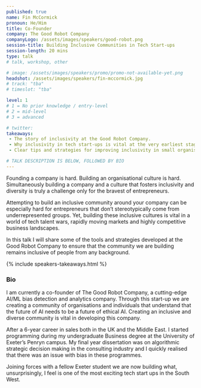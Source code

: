 ```yaml
---
published: true
name: Fin McCormick
pronoun: He/Him
title: Co-Founder
company: The Good Robot Company
companyLogo: /assets/images/speakers/good-robot.png
session-title: Building Inclusive Communities in Tech Start-ups
session-length: 20 mins
type: talk
# talk, workshop, other

# image: /assets/images/speakers/promo/promo-not-available-yet.png
headshot: /assets/images/speakers/fin-mccormick.jpg
# track: "tba"
# timeslot: "tba"

level: 1
# 1 = No prior knowledge / entry-level
# 2 = mid-level
# 3 = advanced

# twitter:
takeaways:
 - The story of inclusivity at the Good Robot Company.
 - Why inclusivity in tech start-ups is vital at the very earliest stage.
 - Clear tips and strategies for improving inclusivity in small organisations.

# TALK DESCRIPTION IS BELOW, FOLLOWED BY BIO
---
```


Founding a company is hard. Building an organisational culture is hard. Simultaneously building a company and a culture that fosters inclusivity and diversity is truly a challenge only for the bravest of entrepreneurs. 

Attempting to build an inclusive community around your company can be especially hard for entrepreneurs that don’t stereotypically come from underrepresented groups. Yet, building these inclusive cultures is vital in a world of tech talent wars, rapidly moving markets and highly competitive business landscapes.

In this talk I will share some of the tools and strategies developed at the Good Robot Company to ensure that the community we are building remains inclusive of people from any background.

{% include speakers-takeaways.html %}

<h3>Bio</h3>

I am currently a co-founder of The Good Robot Company, a cutting-edge AI/ML bias detection and analytics company. Through this start-up we are creating a community of organisations and individuals that understand that the future of AI needs to be a future of ethical AI. Creating an inclusive and diverse community is vital in developing this company. 

After a 6-year career in sales both in the UK and the Middle East. I started programming during my undergraduate Business degree at the University of Exeter’s Penryn campus. My final year dissertation was on algorithmic strategic decision making in the consulting industry and I quickly realised that there was an issue with bias in these programmes. 

Joining forces with a fellow Exeter student we are now building what, unsurprisingly, I feel is one of the most exciting tech start ups in the South West.
